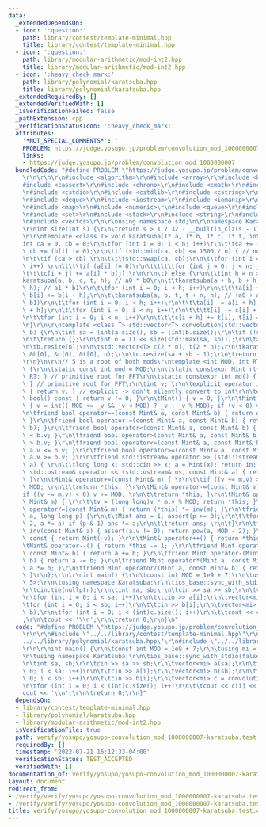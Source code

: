 ```yaml
---
data:
  _extendedDependsOn:
  - icon: ':question:'
    path: library/contest/template-minimal.hpp
    title: library/contest/template-minimal.hpp
  - icon: ':question:'
    path: library/modular-arithmetic/mod-int2.hpp
    title: library/modular-arithmetic/mod-int2.hpp
  - icon: ':heavy_check_mark:'
    path: library/polynomial/karatsuba.hpp
    title: library/polynomial/karatsuba.hpp
  _extendedRequiredBy: []
  _extendedVerifiedWith: []
  _isVerificationFailed: false
  _pathExtension: cpp
  _verificationStatusIcon: ':heavy_check_mark:'
  attributes:
    '*NOT_SPECIAL_COMMENTS*': ''
    PROBLEM: https://judge.yosupo.jp/problem/convolution_mod_1000000007
    links:
    - https://judge.yosupo.jp/problem/convolution_mod_1000000007
  bundledCode: "#define PROBLEM \"https://judge.yosupo.jp/problem/convolution_mod_1000000007\"\
    \r\n\r\n\r\n#include <algorithm>\r\n#include <array>\r\n#include <bitset>\r\n\
    #include <cassert>\r\n#include <chrono>\r\n#include <cmath>\r\n#include <complex>\r\
    \n#include <cstdio>\r\n#include <cstdlib>\r\n#include <cstring>\r\n#include <ctime>\r\
    \n#include <deque>\r\n#include <iostream>\r\n#include <iomanip>\r\n#include <list>\r\
    \n#include <map>\r\n#include <numeric>\r\n#include <queue>\r\n#include <random>\r\
    \n#include <set>\r\n#include <stack>\r\n#include <string>\r\n#include <unordered_map>\r\
    \n#include <vector>\r\n\r\nusing namespace std;\n\r\nnamespace Karatsuba {\r\n\
    \r\nint size(int s) {\r\n\treturn s > 1 ? 32 - __builtin_clz(s - 1) : 0;\r\n}\r\
    \n\r\ntemplate <class T> void karatsuba(T* a, T* b, T* c, T* t, int n) {\r\n\t\
    int ca = 0, cb = 0;\r\n\tfor (int i = 0; i < n; i++)\r\n\t\tca += (a[i] != 0),\
    \ cb += (b[i] != 0);\r\n\tif (std::min(ca, cb) <= 1500 / n) { // not many multiplications\r\
    \n\t\tif (ca > cb) \r\n\t\t\tstd::swap(ca, cb);\r\n\t\tfor (int i = 0; i < n;\
    \ i++) \r\n\t\t\tif (a[i] != 0)\r\n\t\t\t\tfor (int j = 0; j < n; j++)\r\n\t\t\
    \t\t\tc[i + j] += a[i] * b[j];\r\n\r\n\t} else {\r\n\t\tint h = n >> 1;\r\n\t\t\
    karatsuba(a, b, c, t, h); // a0 * b0\r\n\t\tkaratsuba(a + h, b + h, c + n, t,\
    \ h); // a1 * b1\r\n\t\tfor (int i = 0; i < h; i++)\r\n\t\t\ta[i] += a[i + h],\
    \ b[i] += b[i + h];\r\n\t\tkaratsuba(a, b, t, t + n, h); // (a0 + a1) * (b0 +\
    \ b1)\r\n\t\tfor (int i = 0; i < h; i++)\r\n\t\t\ta[i] -= a[i + h], b[i] -= b[i\
    \ + h];\r\n\t\tfor (int i = 0; i < n; i++)\r\n\t\t\tt[i] -= c[i] + c[i + n];\r\
    \n\t\tfor (int i = 0; i < n; i++)\r\n\t\t\tc[i + h] += t[i], t[i] = 0;\r\n\t}\r\
    \n}\r\n\r\ntemplate <class T> std::vector<T> convolution(std::vector<T> a, std::vector<T>\
    \ b) {\r\n\tint sa = (int)a.size(), sb = (int)b.size();\r\n\tif (!sa || !sb) \r\
    \n\t\treturn {};\r\n\tint n = (1 << size(std::max(sa, sb)));\r\n\ta.resize(n);\r\
    \n\tb.resize(n);\r\n\tstd::vector<T> c(2 * n), t(2 * n);\r\n\tkaratsuba(&a[0],\
    \ &b[0], &c[0], &t[0], n);\r\n\tc.resize(sa + sb - 1);\r\n\treturn c;\r\n}\r\n\
    \r\n}\n\r\n// 5 is a root of both mods\r\ntemplate <int MOD, int RT> struct Mint\
    \ {\r\n\tstatic const int mod = MOD;\r\n\tstatic constexpr Mint rt() { return\
    \ RT; } // primitive root for FFT\r\n\tstatic constexpr int md() { return MOD;\
    \ } // primitive root for FFT\r\n\tint v; \r\n\texplicit operator int() const\
    \ { return v; } // explicit -> don't silently convert to int\r\n\texplicit operator\
    \ bool() const { return v != 0; }\r\n\tMint() { v = 0; }\r\n\tMint(long long _v)\
    \ { v = int((-MOD <= _v && _v < MOD) ? _v : _v % MOD); if (v < 0) v += MOD; }\r\
    \n\tfriend bool operator==(const Mint& a, const Mint& b) { return a.v == b.v;\
    \ }\r\n\tfriend bool operator!=(const Mint& a, const Mint& b) { return !(a ==\
    \ b); }\r\n\tfriend bool operator<(const Mint& a, const Mint& b) { return a.v\
    \ < b.v; }\r\n\tfriend bool operator>(const Mint& a, const Mint& b) { return a.v\
    \ > b.v; }\r\n\tfriend bool operator<=(const Mint& a, const Mint& b) { return\
    \ a.v <= b.v; }\r\n\tfriend bool operator>=(const Mint& a, const Mint& b) { return\
    \ a.v >= b.v; }\r\n\tfriend std::istream& operator >> (std::istream& in, Mint&\
    \ a) { \r\n\t\tlong long x; std::cin >> x; a = Mint(x); return in; }\r\n\tfriend\
    \ std::ostream& operator << (std::ostream& os, const Mint& a) { return os << a.v;\
    \ }\r\n\tMint& operator+=(const Mint& m) { \r\n\t\tif ((v += m.v) >= MOD) v -=\
    \ MOD; \r\n\t\treturn *this; }\r\n\tMint& operator-=(const Mint& m) { \r\n\t\t\
    if ((v -= m.v) < 0) v += MOD; \r\n\t\treturn *this; }\r\n\tMint& operator*=(const\
    \ Mint& m) { \r\n\t\tv = (long long)v * m.v % MOD; return *this; }\r\n\tMint&\
    \ operator/=(const Mint& m) { return (*this) *= inv(m); }\r\n\tfriend Mint pow(Mint\
    \ a, long long p) {\r\n\t\tMint ans = 1; assert(p >= 0);\r\n\t\tfor (; p; p /=\
    \ 2, a *= a) if (p & 1) ans *= a;\r\n\t\treturn ans; \r\n\t}\r\n\tfriend Mint\
    \ inv(const Mint& a) { assert(a.v != 0); return pow(a, MOD - 2); }\r\n\tMint operator-()\
    \ const { return Mint(-v); }\r\n\tMint& operator++() { return *this += 1; }\r\n\
    \tMint& operator--() { return *this -= 1; }\r\n\tfriend Mint operator+(Mint a,\
    \ const Mint& b) { return a += b; }\r\n\tfriend Mint operator-(Mint a, const Mint&\
    \ b) { return a -= b; }\r\n\tfriend Mint operator*(Mint a, const Mint& b) { return\
    \ a *= b; }\r\n\tfriend Mint operator/(Mint a, const Mint& b) { return a /= b;\
    \ }\r\n};\r\n\r\nint main() {\r\n\tconst int MOD = 1e9 + 7;\r\n\tusing mi = Mint<MOD,\
    \ 5>;\r\n\tusing namespace Karatsuba;\r\n\tios_base::sync_with_stdio(false);\r\
    \n\tcin.tie(nullptr);\r\n\tint sa, sb;\r\n\tcin >> sa >> sb;\r\n\tvector<mi> a(sa);\r\
    \n\tfor (int i = 0; i < sa; i++)\r\n\t\tcin >> a[i];\r\n\tvector<mi> b(sb);\r\n\
    \tfor (int i = 0; i < sb; i++)\r\n\t\tcin >> b[i];\r\n\tvector<mi> c = convolution<mi>(a,\
    \ b);\r\n\tfor (int i = 0; i < (int)c.size(); i++)\r\n\t\tcout << c[i] << \" \"\
    ;\r\n\tcout << '\\n';\r\n\treturn 0;\r\n}\n"
  code: "#define PROBLEM \"https://judge.yosupo.jp/problem/convolution_mod_1000000007\"\
    \r\n\r\n#include \"../../library/contest/template-minimal.hpp\"\r\n#include \"\
    ../../library/polynomial/karatsuba.hpp\"\r\n#include \"../../library/modular-arithmetic/mod-int2.hpp\"\
    \r\n\r\nint main() {\r\n\tconst int MOD = 1e9 + 7;\r\n\tusing mi = Mint<MOD, 5>;\r\
    \n\tusing namespace Karatsuba;\r\n\tios_base::sync_with_stdio(false);\r\n\tcin.tie(nullptr);\r\
    \n\tint sa, sb;\r\n\tcin >> sa >> sb;\r\n\tvector<mi> a(sa);\r\n\tfor (int i =\
    \ 0; i < sa; i++)\r\n\t\tcin >> a[i];\r\n\tvector<mi> b(sb);\r\n\tfor (int i =\
    \ 0; i < sb; i++)\r\n\t\tcin >> b[i];\r\n\tvector<mi> c = convolution<mi>(a, b);\r\
    \n\tfor (int i = 0; i < (int)c.size(); i++)\r\n\t\tcout << c[i] << \" \";\r\n\t\
    cout << '\\n';\r\n\treturn 0;\r\n}"
  dependsOn:
  - library/contest/template-minimal.hpp
  - library/polynomial/karatsuba.hpp
  - library/modular-arithmetic/mod-int2.hpp
  isVerificationFile: true
  path: verify/yosupo/yosupo-convolution_mod_1000000007-karatsuba.test.cpp
  requiredBy: []
  timestamp: '2022-07-21 16:12:33-04:00'
  verificationStatus: TEST_ACCEPTED
  verifiedWith: []
documentation_of: verify/yosupo/yosupo-convolution_mod_1000000007-karatsuba.test.cpp
layout: document
redirect_from:
- /verify/verify/yosupo/yosupo-convolution_mod_1000000007-karatsuba.test.cpp
- /verify/verify/yosupo/yosupo-convolution_mod_1000000007-karatsuba.test.cpp.html
title: verify/yosupo/yosupo-convolution_mod_1000000007-karatsuba.test.cpp
---
```

